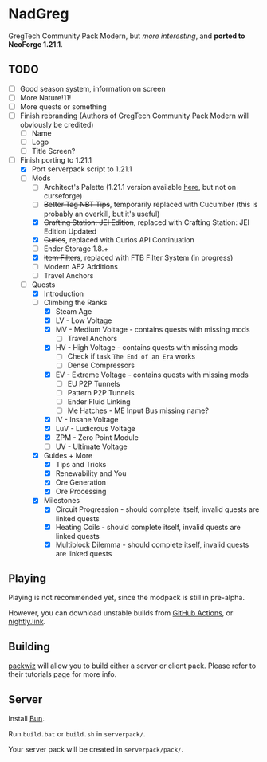 # NadGreg

GregTech Community Pack Modern, but *more interesting*, and **ported to NeoForge 1.21.1**.

## TODO

- [ ] Good season system, information on screen
- [ ] More Nature!11!
- [ ] More quests or something
- [ ] Finish rebranding (Authors of GregTech Community Pack Modern will obviously be credited)
    - [ ] Name
    - [ ] Logo
    - [ ] Title Screen?
- [ ] Finish porting to 1.21.1
    - [x] Port serverpack script to 1.21.1
    - [ ] Mods
        - [ ] Architect's Palette (1.21.1 version available [here](https://github.com/theendercore/Architects-Palette), but not on curseforge)
        - [ ] ~~Better Tag NBT Tips~~, temporarily replaced with Cucumber (this is probably an overkill, but it's useful)
        - [x] ~~Crafting Station: JEI Edition~~, replaced with Crafting Station: JEI Edition Updated
        - [x] ~~Curios~~, replaced with Curios API Continuation
        - [ ] Ender Storage 1.8.+
        - [x] ~~Item Filters~~, replaced with FTB Filter System (in progress)
        - [ ] Modern AE2 Additions
        - [ ] Travel Anchors
    - [ ] Quests
        - [x] Introduction
        - [ ] Climbing the Ranks
            - [x] Steam Age
            - [x] LV - Low Voltage
            - [x] MV - Medium Voltage - contains quests with missing mods
                - [ ] Travel Anchors
            - [x] HV - High Voltage - contains quests with missing mods
                - [ ] Check if task `The End of an Era` works
                - [ ] Dense Compressors
            - [x] EV - Extreme Voltage - contains quests with missing mods
                - [ ] EU P2P Tunnels
                - [ ] Pattern P2P Tunnels
                - [ ] Ender Fluid Linking
                - [ ] Me Hatches - ME Input Bus missing name?
            - [x] IV - Insane Voltage
            - [x] LuV - Ludicrous Voltage
            - [x] ZPM - Zero Point Module
            - [ ] UV - Ultimate Voltage
        - [x] Guides + More
            - [x] Tips and Tricks
            - [x] Renewability and You
            - [x] Ore Generation
            - [x] Ore Processing
        - [x] Milestones
             - [x] Circuit Progression - should complete itself, invalid quests are linked quests
             - [x] Heating Coils - should complete itself, invalid quests are linked quests
             - [x] Multiblock Dilemma - should complete itself, invalid quests are linked quests

## Playing

Playing is not recommended yet, since the modpack is still in pre-alpha.

However, you can download unstable builds from [GitHub Actions](https://github.com/Nadwey/GregTech-Modern-Community-Pack/actions/workflows/build.yml), or [nightly.link](https://nightly.link/Nadwey/GregTech-Modern-Community-Pack/workflows/build/main?preview).

## Building

[packwiz](https://packwiz.infra.link/) will allow you to build either a server or client pack.
Please refer to their tutorials page for more info.

## Server

Install [Bun](https://bun.sh/).

Run `build.bat` or `build.sh` in `serverpack/`.

Your server pack will be created in `serverpack/pack/`.
